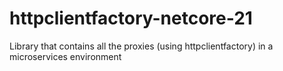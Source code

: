 # httpclientfactory-netcore-21
Library that contains all the proxies (using httpclientfactory) in a microservices environment 
